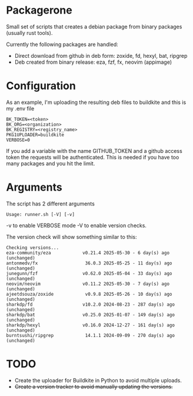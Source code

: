 Packagerone
===========

Small set of scripts that creates a debian package from binary packages (usually rust tools).

Currently the following packages are handled:

- Direct download from github in deb form: zoxide, fd, hexyl, bat, ripgrep
- Deb created from binary release: eza, fzf, fx, neovim (appimage)


Configuration
=============

As an example, I'm uploading the resulting deb files to buildkite and this is my .env file

```
BK_TOKEN=<token>
BK_ORG=<organization>
BK_REGISTRY=<registry_name>
PKG1UPLOADER=buildkite
VERBOSE=0
```


If you add a variable with the name GITHUB_TOKEN and a github access token the requests will be authenticated. This is needed if you have too many packages and you hit the limit. 

Arguments
=========

The script has 2 different arguments

```
Usage: runner.sh [-V] [-v]
```

-v to enable VERBOSE mode
-V to enable version checks. 

The version check will show something similar to this:

```
Checking versions...
eza-community/eza            v0.21.4 2025-05-30 - 6 day(s) ago (unchanged)
antonmedv/fx                  36.0.3 2025-05-25 - 11 day(s) ago (unchanged)
junegunn/fzf                 v0.62.0 2025-05-04 - 33 day(s) ago (unchanged)
neovim/neovim                v0.11.2 2025-05-30 - 7 day(s) ago (unchanged)
ajeetdsouza/zoxide            v0.9.8 2025-05-26 - 10 day(s) ago (unchanged)
sharkdp/fd                   v10.2.0 2024-08-23 - 287 day(s) ago (unchanged)
sharkdp/bat                  v0.25.0 2025-01-07 - 149 day(s) ago (unchanged)
sharkdp/hexyl                v0.16.0 2024-12-27 - 161 day(s) ago (unchanged)
burntsushi/ripgrep            14.1.1 2024-09-09 - 270 day(s) ago (unchanged)

```

TODO
====


- Create the uploader for Buildkite in Python to avoid multiple uploads.
- ~~Create a version tracker to avoid manually updating the versions.~~
